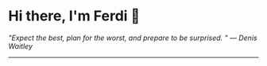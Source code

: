 <h1>Hi there, I'm Ferdi 👋</h1>

<p><em>
  "Expect the best, plan for the worst, and prepare to be surprised. " — Denis Waitley
</em></p>

---

